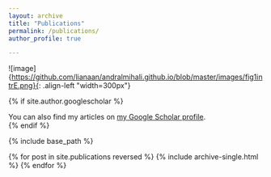 ```yaml
---
layout: archive
title: "Publications"
permalink: /publications/
author_profile: true

---
```


![image]{https://github.com/lianaan/andralmihali.github.io/blob/master/images/fig1intrE.png}{: .align-left "width=300px"}


{% if site.author.googlescholar %}
  <div class="wordwrap">You can also find my articles on <a href="{{https://scholar.google.com/citations?user=P652FREAAAAJ&hl=en&oi=ao}}">my Google Scholar profile</a>.</div>
{% endif %}

{% include base_path %}

{% for post in site.publications reversed %}
  {% include archive-single.html %}
{% endfor %}
